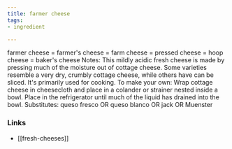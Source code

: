 ```yaml
---
title: farmer cheese
tags:
- ingredient

---
```

farmer cheese = farmer's cheese = farm cheese = pressed cheese = hoop cheese = baker's cheese Notes: This mildly acidic fresh cheese is made by pressing much of the moisture out of cottage cheese. Some varieties resemble a very dry, crumbly cottage cheese, while others have can be sliced. It's primarily used for cooking. To make your own: Wrap cottage cheese in cheesecloth and place in a colander or strainer nested inside a bowl. Place in the refrigerator until much of the liquid has drained into the bowl. Substitutes: queso fresco OR queso blanco OR jack OR Muenster

### Links

* [[fresh-cheeses]]
